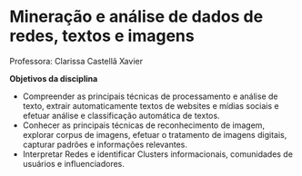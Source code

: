 # Mineração e análise de dados de redes, textos e imagens
Professora: Clarissa Castellã Xavier

**Objetivos da disciplina**

* Compreender as principais técnicas de processamento e análise de texto, extrair automaticamente textos de websites e mídias sociais e efetuar análise e classificação automática de textos.
* Conhecer as principais técnicas de reconhecimento de imagem, explorar corpus de imagens, efetuar o tratamento de imagens digitais, capturar padrões e informações relevantes.
* Interpretar Redes e identificar Clusters informacionais, comunidades de usuários e influenciadores.
